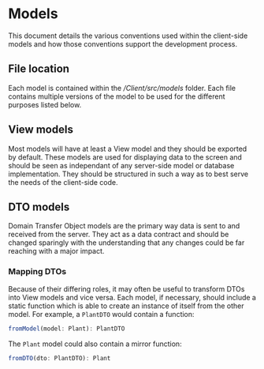 # Models
This document details the various conventions used within the client-side models and how those conventions support the development process.

## File location
Each model is contained within the */Client/src/models* folder. Each file contains multiple versions of the model to be used for the different purposes listed below.

## View models
Most models will have at least a View model and they should be exported by default. These models are used for displaying data to the screen and should be seen as independant of any server-side model or database implementation. They should be structured in such a way as to best serve the needs of the client-side code.

## DTO models
Domain Transfer Object models are the primary way data is sent to and received from the server. They act as a data contract and should be changed sparingly with the understanding that any changes could be far reaching with a major impact.

### Mapping DTOs
Because of their differing roles, it may often be useful to transform DTOs into View models and vice versa. Each model, if necessary, should include a static function which is able to create an instance of itself from the other model. For example, a `PlantDTO` would contain a function: 
```typescript
fromModel(model: Plant): PlantDTO
```
The `Plant` model could also contain a mirror function:
```typescript
fromDTO(dto: PlantDTO): Plant
```
